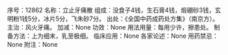 序号：12862
名称：立止牙痛散
组成：没食子4钱，生石膏4钱，煅硼砂3钱，玄明粉1钱5分，冰片5分，飞朱砂7分。
出处：《全国中药成药处方集》（南京方）。
主治：风火牙痛。
加减：None
功效：None
用法用量：每用少许，擦患处。
制备方法：上为细末，乳至极细。
临床应用：None
各家论述：None
用药禁忌：None
附注：None
